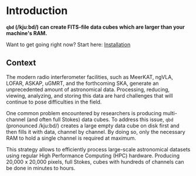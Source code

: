 # Introduction

**`qbd` (/kjuːbd/) can create FITS-file data cubes which are larger than your machine's RAM.**

Want to get going right now? Start here: [Installation](./installation.md)

## Context
The modern radio interferometer facilities, such as MeerKAT, ngVLA, LOFAR,
ASKAP, uGMRT, and the forthcoming SKA, generate an unprecedented amount of astronomical
data. Processing, reducing, viewing, analyzing, and storing this data are
hard challenges that will continue to pose difficulties in the field.

One common problem encountered by researchers is producing multi-channel (and
often full Stokes) data cubes. To address this issue, `qbd` (pronounced
/kju:bd/) creates a large empty data cube on disk first and then fills it with
data, channel by channel. By doing so, only the necessary RAM to hold a single
channel is required at maximum.

This strategy allows to efficiently process large-scale astronomical datasets
using regular High Performance Computing (HPC) hardware. Producing 20,000 x
20,000 pixels, full Stokes, cubes with hundreds of channels can be done in
minutes to hours.
